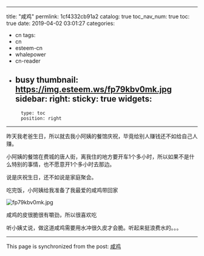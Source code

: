 
---
title: "咸鸡"
permlink: 1cf4332cb91a2
catalog: true
toc_nav_num: true
toc: true
date: 2019-04-02 03:01:27
categories:
- cn
tags:
- cn
- esteem-cn
- whalepower
- cn-reader
- busy
thumbnail: https://img.esteem.ws/fp79kbv0mk.jpg
sidebar:
    right:
        sticky: true
widgets:
    -
        type: toc
        position: right
---


昨天我老爸生日，所以就去我小阿姨的餐馆庆祝，毕竟给别人赚钱还不如给自己人赚。

小阿姨的餐馆在费城的唐人街，离我住的地方要开车1个多小时，所以如果不是什么特别的事情，也不愿意开1个多小时去那边。

说是庆祝生日，还不如说是家庭聚会。

吃完饭，小阿姨给我准备了我最爱的咸鸡带回家

![fp79kbv0mk.jpg](https://img.esteem.ws/fp79kbv0mk.jpg)

咸鸡的皮很脆很有嚼劲，所以很喜欢吃

听小姨丈说，做这道咸鸡需要用水冲很久皮才会脆。听起来挺浪费水的。。。

- - -

This page is synchronized from the post: [咸鸡](https://steemit.com/@ericet/1cf4332cb91a2)
